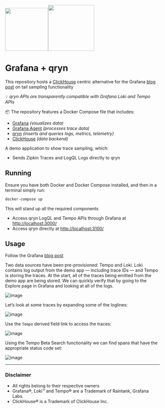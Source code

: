<img src="https://user-images.githubusercontent.com/1423657/173144443-fc7ba783-d5bf-47f9-bf59-707693da5ed1.png" height=140><img src="https://docs.checkmk.com/latest/images/grafana_logo.png" height=150>




# Grafana + qryn
This repository hosts a [ClickHouse](https://clickhouse.com) centric alternative for the Grafana [blog post](https://grafana.com/blog/2022/05/11/an-introduction-to-trace-sampling-with-grafana-tempo-and-grafana-agent/?mdm=social&utm_source=li&utm_medium=social) on tail sampling functionality

💡 _qryn APIs are transparently compatible with Grafana Loki and Tempo APIs_ 

📦 The repository features a Docker Compose file that includes:

- [Grafana](https://grafana.com/) _(visualizes data)_
- [Grafana Agent](https://grafana.com/docs/agent/latest/configuration/?src=li&mdm=social) _(processes trace data)_
- [qryn](https://cloki.org) _(inserts and queries logs, metrics, telemetry)_
- [ClickHouse](https://clickhouse.com) _(data backend)_

A demo application to show trace sampling, which:
- Sends Zipkin Traces and LogQL Logs directly to qryn


## Running

Ensure you have both Docker and Docker Compose installed, and then in a terminal simply run:
```bash
docker-compose up
```
This will stand up all the required components

- Access qryn LogQL and Tempo APIs through Grafana at [http://localhost:3000/](http://localhost:3000/)
- Access qryn directly at [http://localhost:3100/](http://localhost:14318/)

## Usage

Follow the Grafana [blog post](https://grafana.com/blog/2022/05/11/an-introduction-to-trace-sampling-with-grafana-tempo-and-grafana-agent/?mdm=social&utm_source=li&utm_medium=social)

Two data sources have been pre-provisioned: Tempo and Loki. Loki contains log output from the demo app — including trace IDs — and Tempo is storing the traces. At the start, all of the traces being emitted from the demo app are being stored. We can quickly verify that by going to the Explore page in Grafana and looking at all of the logs.

![image](https://user-images.githubusercontent.com/1423657/168691275-3039fb8e-4d4c-48b0-a9b8-0baaf84f8f69.png)

Let’s look at some traces by expanding some of the loglines:

![image](https://user-images.githubusercontent.com/1423657/168691286-2dde09da-6c25-42de-b680-3fb7e77280d8.png)

Use the `Tempo` derived field link to access the traces:

![image](https://user-images.githubusercontent.com/1423657/168691293-2b45f9ad-7424-4351-9d02-5bbb885324d2.png)

Using the Tempo Beta Search functionality we can find spans that have the appropriate status code set:

![image](https://user-images.githubusercontent.com/1423657/168690283-b0912a90-7503-4b4f-9ac7-e6b76c1460d1.png)

------------

### Disclaimer

- All rights belong to their respective owners
- Grafana®, Loki™ and Tempo® are a Trademark of Raintank, Grafana Labs. 
- ClickHouse® is a Trademark of ClickHouse Inc.
